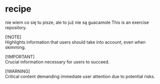 #  recipe

nie wiem co się tu pisze, ale to już nie są guacamole
This is an exercise repository.

[!NOTE]\
Highlights information that users should take into account, even when skimming.

[!IMPORTANT]\
Crucial information necessary for users to succeed.

[!WARNING]\
Critical content demanding immediate user attention due to potential risks.
